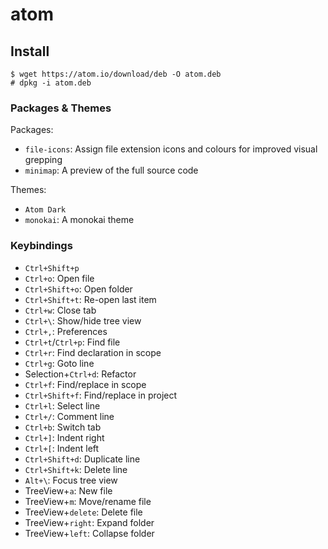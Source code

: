 # atom

## Install

```
$ wget https://atom.io/download/deb -O atom.deb
# dpkg -i atom.deb
```

### Packages & Themes

Packages:

* `file-icons`: Assign file extension icons and colours for improved visual grepping
* `minimap`: A preview of the full source code

Themes:

* `Atom Dark`
* `monokai`: A monokai theme

### Keybindings

* `Ctrl+Shift+p`
* `Ctrl+o`: Open file
* `Ctrl+Shift+o`: Open folder
* `Ctrl+Shift+t`: Re-open last item
* `Ctrl+w`: Close tab
* `Ctrl+\`: Show/hide tree view
* `Ctrl+,`: Preferences
* `Ctrl+t`/`Ctrl+p`: Find file
* `Ctrl+r`: Find declaration in scope
* `Ctrl+g`: Goto line
* Selection+`Ctrl+d`: Refactor
* `Ctrl+f`: Find/replace in scope
* `Ctrl+Shift+f`: Find/replace in project
* `Ctrl+l`: Select line
* `Ctrl+/`: Comment line
* `Ctrl+b`: Switch tab
* `Ctrl+]`: Indent right
* `Ctrl+[`: Indent left
* `Ctrl+Shift+d`: Duplicate line
* `Ctrl+Shift+k`: Delete line
* `Alt+\`: Focus tree view
* TreeView+`a`: New file
* TreeView+`m`: Move/rename file
* TreeView+`delete`: Delete file
* TreeView+`right`: Expand folder
* TreeView+`left`: Collapse folder
